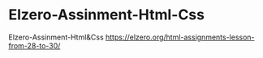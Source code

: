 # Elzero-Assinment-Html-Css
Elzero-Assinment-Html&amp;Css https://elzero.org/html-assignments-lesson-from-28-to-30/

